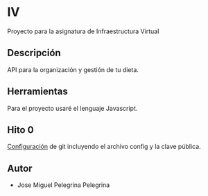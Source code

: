# IV
Proyecto para la asignatura de Infraestructura Virtual 

## Descripción
API para la organización y gestión de tu dieta.

## Herramientas
Para el proyecto usaré el lenguaje Javascript.

## Hito 0
[Configuración](https://github.com/josemip98/IV/docs/) de git incluyendo el archivo config y la clave pública.

## Autor
- Jose Miguel Pelegrina Pelegrina
